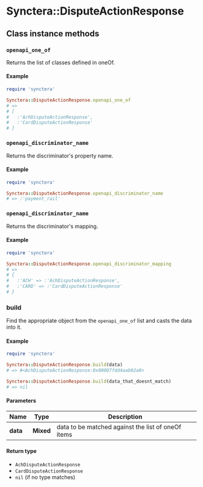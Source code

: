 # Synctera::DisputeActionResponse

## Class instance methods

### `openapi_one_of`

Returns the list of classes defined in oneOf.

#### Example

```ruby
require 'synctera'

Synctera::DisputeActionResponse.openapi_one_of
# =>
# [
#   :'AchDisputeActionResponse',
#   :'CardDisputeActionResponse'
# ]
```

### `openapi_discriminator_name`

Returns the discriminator's property name.

#### Example

```ruby
require 'synctera'

Synctera::DisputeActionResponse.openapi_discriminator_name
# => :'payment_rail'
```

### `openapi_discriminator_name`

Returns the discriminator's mapping.

#### Example

```ruby
require 'synctera'

Synctera::DisputeActionResponse.openapi_discriminator_mapping
# =>
# {
#   :'ACH' => :'AchDisputeActionResponse',
#   :'CARD' => :'CardDisputeActionResponse'
# }
```

### build

Find the appropriate object from the `openapi_one_of` list and casts the data into it.

#### Example

```ruby
require 'synctera'

Synctera::DisputeActionResponse.build(data)
# => #<AchDisputeActionResponse:0x00007fdd4aab02a0>

Synctera::DisputeActionResponse.build(data_that_doesnt_match)
# => nil
```

#### Parameters

| Name | Type | Description |
| ---- | ---- | ----------- |
| **data** | **Mixed** | data to be matched against the list of oneOf items |

#### Return type

- `AchDisputeActionResponse`
- `CardDisputeActionResponse`
- `nil` (if no type matches)

